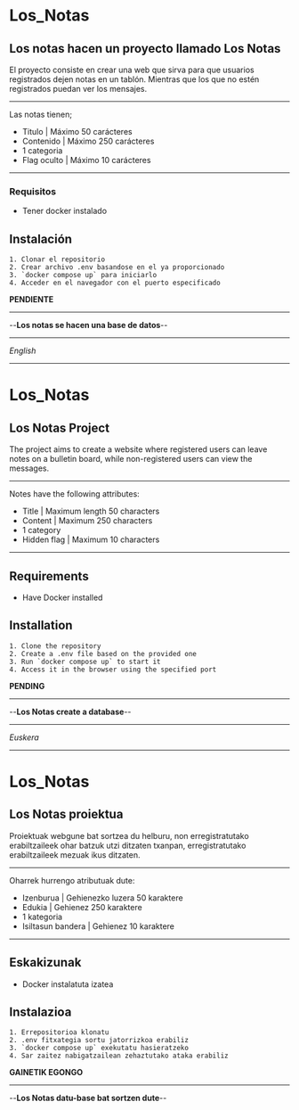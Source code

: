 # Los_Notas
## Los notas hacen un proyecto llamado Los Notas

El proyecto consiste en crear una web que sirva para que usuarios registrados dejen notas en un tablón. Mientras que los que no estén registrados puedan ver los mensajes.
***
Las notas tienen;
- Titulo | Máximo 50 carácteres
- Contenido | Máximo 250 carácteres  
- 1 categoria
- Flag oculto | Máximo 10 carácteres
***
### Requisitos
- Tener docker instalado

## Instalación
    1. Clonar el repositorio
    2. Crear archivo .env basandose en el ya proporcionado
    3. `docker compose up` para iniciarlo
    4. Acceder en el navegador con el puerto especificado  

**PENDIENTE**

***

--__Los notas se hacen una base de datos__--

---
_English_
***
# Los_Notas
## Los Notas Project

The project aims to create a website where registered users can leave notes on a bulletin board, while non-registered users can view the messages.
***
Notes have the following attributes:
- Title | Maximum length 50 characters
- Content | Maximum 250 characters
- 1 category
- Hidden flag | Maximum 10 characters
***
## Requirements

- Have Docker installed
## Installation
    1. Clone the repository
    2. Create a .env file based on the provided one
    3. Run `docker compose up` to start it
    4. Access it in the browser using the specified port


**PENDING**

***

--__Los Notas create a database__--

---
_Euskera_
***
# Los_Notas
## Los Notas proiektua

Proiektuak webgune bat sortzea du helburu, non erregistratutako erabiltzaileek ohar batzuk utzi ditzaten txanpan, erregistratutako erabiltzaileek mezuak ikus ditzaten.
***
Oharrek hurrengo atributuak dute:
- Izenburua | Gehienezko luzera 50 karaktere
- Edukia | Gehienez 250 karaktere
- 1 kategoria
- Isiltasun bandera | Gehienez 10 karaktere
***
## Eskakizunak

- Docker instalatuta izatea
## Instalazioa

    1. Errepositorioa klonatu
    2. .env fitxategia sortu jatorrizkoa erabiliz
    3. `docker compose up` exekutatu hasieratzeko
    4. Sar zaitez nabigatzailean zehaztutako ataka erabiliz


**GAINETIK EGONGO**

***

--__Los Notas datu-base bat sortzen dute__--

